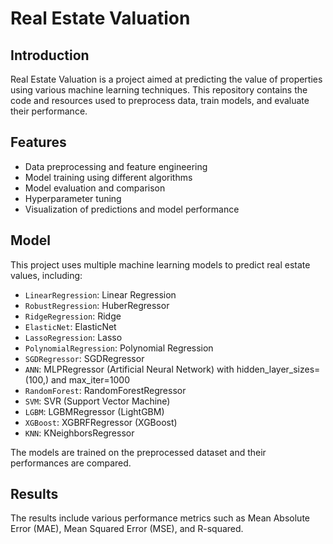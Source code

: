 # Real Estate Valuation

## Introduction
Real Estate Valuation is a project aimed at predicting the value of properties using various machine learning techniques. This repository contains the code and resources used to preprocess data, train models, and evaluate their performance.

## Features
- Data preprocessing and feature engineering
- Model training using different algorithms
- Model evaluation and comparison
- Hyperparameter tuning
- Visualization of predictions and model performance

## Model
This project uses multiple machine learning models to predict real estate values, including:
- `LinearRegression`: Linear Regression
- `RobustRegression`: HuberRegressor
- `RidgeRegression`: Ridge
- `ElasticNet`: ElasticNet
- `LassoRegression`: Lasso
- `PolynomialRegression`: Polynomial Regression
- `SGDRegressor`: SGDRegressor
- `ANN`: MLPRegressor (Artificial Neural Network) with hidden_layer_sizes=(100,) and max_iter=1000
- `RandomForest`: RandomForestRegressor
- `SVM`: SVR (Support Vector Machine)
- `LGBM`: LGBMRegressor (LightGBM)
- `XGBoost`: XGBRFRegressor (XGBoost)
- `KNN`: KNeighborsRegressor

The models are trained on the preprocessed dataset and their performances are compared.

## Results
The results include various performance metrics such as Mean Absolute Error (MAE), Mean Squared Error (MSE), and R-squared.




